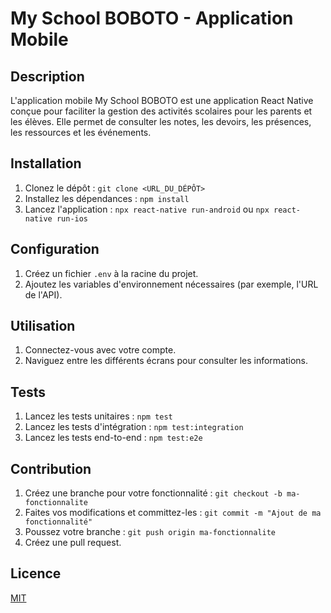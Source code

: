 # My School BOBOTO - Application Mobile

## Description

L'application mobile My School BOBOTO est une application React Native conçue pour faciliter la gestion des activités scolaires pour les parents et les élèves. Elle permet de consulter les notes, les devoirs, les présences, les ressources et les événements.

## Installation

1. Clonez le dépôt : `git clone <URL_DU_DÉPÔT>`
2. Installez les dépendances : `npm install`
3. Lancez l'application : `npx react-native run-android` ou `npx react-native run-ios`

## Configuration

1. Créez un fichier `.env` à la racine du projet.
2. Ajoutez les variables d'environnement nécessaires (par exemple, l'URL de l'API).

## Utilisation

1. Connectez-vous avec votre compte.
2. Naviguez entre les différents écrans pour consulter les informations.

## Tests

1. Lancez les tests unitaires : `npm test`
2. Lancez les tests d'intégration : `npm test:integration`
3. Lancez les tests end-to-end : `npm test:e2e`

## Contribution

1. Créez une branche pour votre fonctionnalité : `git checkout -b ma-fonctionnalite`
2. Faites vos modifications et committez-les : `git commit -m "Ajout de ma fonctionnalité"`
3. Poussez votre branche : `git push origin ma-fonctionnalite`
4. Créez une pull request.

## Licence

[MIT](LICENSE)
